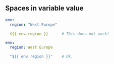 ## Spaces in variable value

```yaml
env:
  region: "West Europe"

  ${{ env.region }}      # This does not work!
```

```yaml
env:
  region: West Europe

  "${{ env.region }}"    # Ok.
```